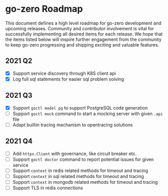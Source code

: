 # go-zero Roadmap

This document defines a high level roadmap for go-zero development and upcoming releases.
Community and contributor involvement is vital for successfully implementing all desired items for each release.
We hope that the items listed below will inspire further engagement from the community to keep go-zero progressing and shipping exciting and valuable features.

## 2021 Q2
- [x] Support service discovery through K8S client api
- [x] Log full sql statements for easier sql problem solving

## 2021 Q3
- [x] Support `goctl model pg` to support PostgreSQL code generation
- [ ] Support `goctl mock` command to start a mocking server with given `.api` file
- [ ] Adapt builtin tracing mechanism to opentracing solutions

## 2021 Q4
- [ ] Add `httpx.Client` with governance, like circuit breaker etc.
- [ ] Support `goctl doctor` command to report potential issues for given service
- [ ] Support `context` in redis related methods for timeout and tracing
- [ ] Support `context` in sql related methods for timeout and tracing
- [ ] Support `context` in mongodb related methods for timeout and tracing
- [ ] Support TLS in redis connections
